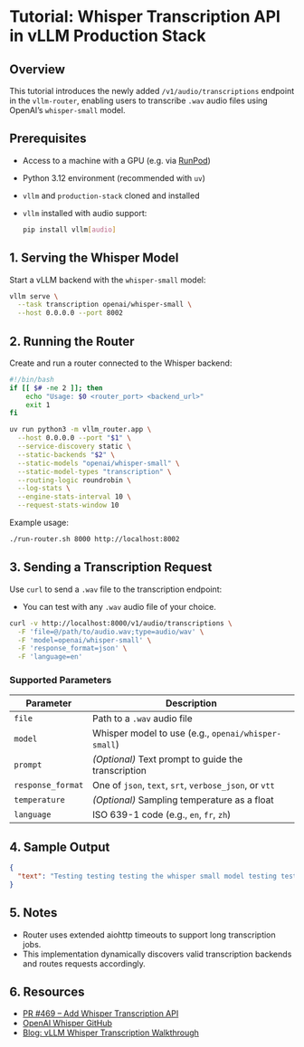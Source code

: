 # Tutorial: Whisper Transcription API in vLLM Production Stack

## Overview

This tutorial introduces the newly added `/v1/audio/transcriptions` endpoint in the `vllm-router`, enabling users to transcribe `.wav` audio files using OpenAI’s `whisper-small` model.

## Prerequisites

* Access to a machine with a GPU (e.g. via [RunPod](https://runpod.io/))
* Python 3.12 environment (recommended with `uv`)
* `vllm` and `production-stack` cloned and installed
* `vllm` installed with audio support:

  ```bash
  pip install vllm[audio]
  ```

## 1. Serving the Whisper Model

Start a vLLM backend with the `whisper-small` model:

```bash
vllm serve \
  --task transcription openai/whisper-small \
  --host 0.0.0.0 --port 8002
```

## 2. Running the Router

Create and run a router connected to the Whisper backend:

```bash
#!/bin/bash
if [[ $# -ne 2 ]]; then
    echo "Usage: $0 <router_port> <backend_url>"
    exit 1
fi

uv run python3 -m vllm_router.app \
  --host 0.0.0.0 --port "$1" \
  --service-discovery static \
  --static-backends "$2" \
  --static-models "openai/whisper-small" \
  --static-model-types "transcription" \
  --routing-logic roundrobin \
  --log-stats \
  --engine-stats-interval 10 \
  --request-stats-window 10
```

Example usage:

```bash
./run-router.sh 8000 http://localhost:8002
```

## 3. Sending a Transcription Request

Use `curl` to send a `.wav` file to the transcription endpoint:

* You can test with any `.wav` audio file of your choice.

```bash
curl -v http://localhost:8000/v1/audio/transcriptions \
  -F 'file=@/path/to/audio.wav;type=audio/wav' \
  -F 'model=openai/whisper-small' \
  -F 'response_format=json' \
  -F 'language=en'
```

### Supported Parameters

| Parameter         | Description                                            |
| ----------------- | ------------------------------------------------------ |
| `file`            | Path to a `.wav` audio file                            |
| `model`           | Whisper model to use (e.g., `openai/whisper-small`)    |
| `prompt`          | *(Optional)* Text prompt to guide the transcription    |
| `response_format` | One of `json`, `text`, `srt`, `verbose_json`, or `vtt` |
| `temperature`     | *(Optional)* Sampling temperature as a float           |
| `language`        | ISO 639-1 code (e.g., `en`, `fr`, `zh`)                |

## 4. Sample Output

```json
{
  "text": "Testing testing testing the whisper small model testing testing testing the audio transcription function testing testing testing the whisper small model"
}
```

## 5. Notes

* Router uses extended aiohttp timeouts to support long transcription jobs.
* This implementation dynamically discovers valid transcription backends and routes requests accordingly.

## 6. Resources

* [PR #469 – Add Whisper Transcription API](https://github.com/vllm-project/production-stack/pull/469)
* [OpenAI Whisper GitHub](https://github.com/openai/whisper)
* [Blog: vLLM Whisper Transcription Walkthrough](https://davidgao7.github.io/posts/vllm-v1-whisper-transcription/)
